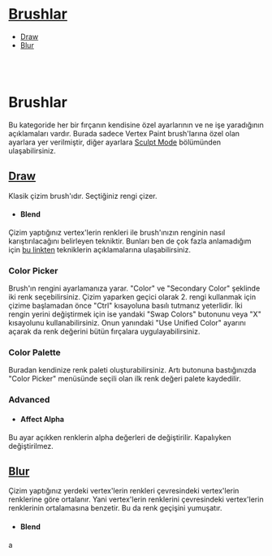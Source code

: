 # [Brushlar](#brushlar-1)
* [Draw](#draw)
* [Blur](#blur)


<br>
<br>


# Brushlar
Bu kategoride her bir fırçanın kendisine özel ayarlarının ve ne işe yaradığının açıklamaları vardır. Burada sadece Vertex Paint brush'larına özel olan ayarlara yer verilmiştir, diğer ayarlara [Sculpt Mode](../Sculpt) bölümünden ulaşabilirsiniz.


## [Draw](https://docs.blender.org/manual/en/latest/sculpt_paint/vertex_paint/tools.html)
Klasik çizim brush'ıdır. Seçtiğiniz rengi çizer.


* #### Blend
Çizim yaptığınız vertex'lerin renkleri ile brush'ınızın renginin nasıl karıştırılacağını belirleyen tekniktir. Bunları ben de çok fazla anlamadığım için [bu linkten](https://docs.krita.org/en/reference_manual/blending_modes.html) tekniklerin açıklamalarına ulaşabilirsiniz.

### Color Picker
Brush'ın rengini ayarlamanıza yarar. "Color" ve "Secondary Color" şeklinde iki renk seçebilirsiniz. Çizim yaparken geçici olarak 2. rengi kullanmak için çizime başlamadan önce "Ctrl" kısayoluna basılı tutmanız yeterlidir. İki rengin yerini değiştirmek için ise yandaki "Swap Colors" butonunu veya "X" kısayolunu kullanabilirsiniz. Onun yanındaki "Use Unified Color" ayarını açarak da renk değerini bütün fırçalara uygulayabilirsiniz.


### Color Palette
Buradan kendinize renk paleti oluşturabilirsiniz. Artı butonuna bastığınızda "Color Picker" menüsünde seçili olan ilk renk değeri palete kaydedilir.


### Advanced

* #### Affect Alpha
Bu ayar açıkken renklerin alpha değerleri de değiştirilir. Kapalıyken değiştirilmez.



## [Blur](https://docs.blender.org/manual/en/latest/sculpt_paint/vertex_paint/tools.html)
Çizim yaptığınız yerdeki vertex'lerin renkleri çevresindeki vertex'lerin renklerine göre ortalanır. Yani vertex'lerin renklerini çevresindeki vertex'lerin renklerinin ortalamasına benzetir. Bu da renk geçişini yumuşatır.


* #### Blend
a




